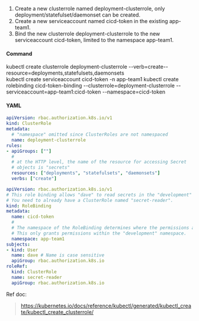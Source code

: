 1. Create a new clusterrole named deployment-clusterrole, only deployment/statefulset/daemonset can be created.
2. Create a new serviceaccount named cicd-token in the existing app-team1.
3. Bind the new clusterrole deployment-clusterrole to the new serviceaccount cicd-token, limited to the namespace app-team1.

#### Command
kubectl create clusterrole deployment-clusterrole --verb=create--resource=deployments,statefulsets,daemonsets  
kubectl create serviceaccount cicd-token -n app-team1
kubectl create rolebinding cicd-token-binding --clusterrole=deployment-clusterrole --serviceaccount=app-team1:cicd-token --namespace=cicd-token

#### YAML
```yaml
apiVersion: rbac.authorization.k8s.io/v1
kind: ClusterRole
metadata:
  # "namespace" omitted since ClusterRoles are not namespaced
  name: deployment-clusterrole
rules:
- apiGroups: [""]
  #
  # at the HTTP level, the name of the resource for accessing Secret
  # objects is "secrets"
  resources: ["deployments", "statefulsets", "daemonsets"]
  verbs: ["create"]
```

```yaml for reference
apiVersion: rbac.authorization.k8s.io/v1
# This role binding allows "dave" to read secrets in the "development" namespace.
# You need to already have a ClusterRole named "secret-reader".
kind: RoleBinding
metadata:
  name: cicd-token
  #
  # The namespace of the RoleBinding determines where the permissions are granted.
  # This only grants permissions within the "development" namespace.
  namespace: app-team1
subjects:
- kind: User
  name: dave # Name is case sensitive
  apiGroup: rbac.authorization.k8s.io
roleRef:
  kind: ClusterRole
  name: secret-reader
  apiGroup: rbac.authorization.k8s.io
```

Ref doc:
> https://kubernetes.io/docs/reference/kubectl/generated/kubectl_create/kubectl_create_clusterrole/

